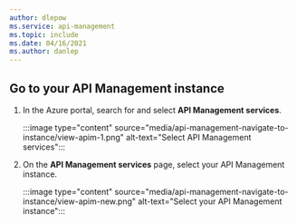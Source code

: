 ```yaml
---
author: dlepow
ms.service: api-management
ms.topic: include
ms.date: 04/16/2021
ms.author: danlep
---
```

## Go to your API Management instance

1. In the Azure portal, search for and select **API Management services**.

    :::image type="content" source="media/api-management-navigate-to-instance/view-apim-1.png" alt-text="Select API Management services":::

1. On the **API Management services** page, select your API Management instance.

    :::image type="content" source="media/api-management-navigate-to-instance/view-apim-new.png" alt-text="Select your API Management instance":::